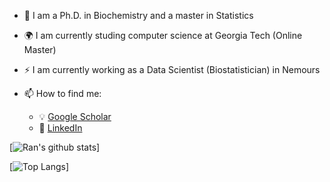 - 🌱 I am a Ph.D. in Biochemistry and a master in Statistics
- :earth_africa: I am currently studing computer science at Georgia Tech (Online Master)
- :zap: I am currently working as a Data Scientist (Biostatistician) in Nemours

- 📫 How to find me: 
  - :bulb: [Google Scholar](https://scholar.google.com/citations?user=hMmoRWsAAAAJ&hl=en)
  - :office: [LinkedIn](https://www.linkedin.com/in/rzhang12/)

[![Ran's github stats](https://github-readme-stats.vercel.app/api?username=rzhang0716&count_private=true&show_icons=true&theme=radical&hide_rank=false)]

[![Top Langs](https://github-readme-stats.vercel.app/api/top-langs/?username=rzhang0716)]
